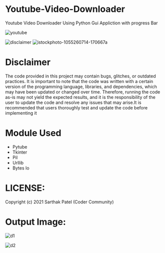 # Youtube-Video-Downloader

Youtube Video Downloader Using Python Gui Appliction with progress Bar

![youtube](https://user-images.githubusercontent.com/76515568/135319344-7393a09d-b128-467c-a74e-ebff92d1ccb0.jpg)

![disclaimer](https://user-images.githubusercontent.com/76515568/219137524-d135f138-a3e4-45a8-a7c2-d5abd65a003b.jpg)  ![istockphoto-1055260714-170667a](https://user-images.githubusercontent.com/76515568/219136666-9de2201d-f5a4-4fee-a6b2-10c51c01dab4.jpg)


# Disclaimer
The code provided in this project may contain bugs, glitches, or outdated practices. It is important to note that the code was written with a certain version of the programming language, libraries, and dependencies, which may have been updated or changed over time. Therefore, running the code as-is may not yield the expected results, and it is the responsibility of the user to update the code and resolve any issues that may arise.It is recommended that users thoroughly test and update the code before implementing it


# Module Used
+ Pytube
+ Tkinter
+ Pil
+ Urllib
+ Bytes Io

# LICENSE:
Copyright (c) 2021 Sarthak Patel (Coder Community)

# Output Image:

![d1](https://user-images.githubusercontent.com/76515568/135320252-207952f1-c986-46d4-bd88-22661e678697.PNG)

![d2](https://user-images.githubusercontent.com/76515568/135320259-a483c9b7-abcd-4ec4-9b0e-c21deadec532.PNG)

